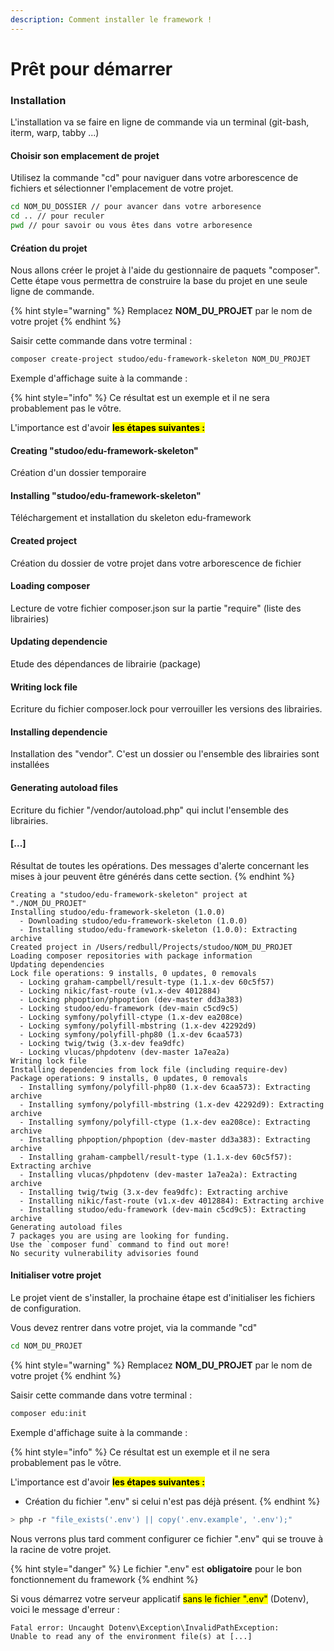 ```yaml
---
description: Comment installer le framework !
---
```


# Prêt pour démarrer

### Installation

L'installation va se faire en ligne de commande via un terminal (git-bash, iterm, warp, tabby ...)

#### Choisir son emplacement de projet

Utilisez la commande "cd" pour naviguer dans votre arborescence de fichiers et sélectionner l'emplacement de votre projet.

```bash
cd NOM_DU_DOSSIER // pour avancer dans votre arboresence
cd .. // pour reculer
pwd // pour savoir ou vous êtes dans votre arboresence
```

#### Création du projet

Nous allons créer le projet à l'aide du gestionnaire de paquets "composer". Cette étape vous permettra de construire la base du projet en une seule ligne de commande.

{% hint style="warning" %}
Remplacez **NOM\_DU\_PROJET** par le nom de votre projet
{% endhint %}

Saisir cette commande dans votre terminal :

```sh
composer create-project studoo/edu-framework-skeleton NOM_DU_PROJET
```

Exemple d'affichage suite à la commande :&#x20;

{% hint style="info" %}
Ce résultat est un exemple et il ne sera probablement pas le vôtre.

L'importance est d'avoir <mark style="background-color:yellow;">**les étapes suivantes :**</mark>&#x20;

#### Creating "studoo/edu-framework-skeleton"

Création d'un dossier temporaire

#### Installing "studoo/edu-framework-skeleton"

Téléchargement et installation du skeleton edu-framework

#### Created project

Création du dossier de votre projet dans votre arborescence de fichier

#### Loading composer

Lecture de votre fichier composer.json sur la partie "require" (liste des librairies)

#### Updating dependencie

Etude des dépendances de librairie (package)

#### Writing lock file&#x20;

Ecriture du fichier composer.lock pour verrouiller les versions des librairies.

#### Installing dependencie

Installation des "vendor". C'est un dossier ou l'ensemble des librairies sont installées

#### Generating autoload files

Ecriture du fichier "/vendor/autoload.php" qui inclut l'ensemble des librairies.

#### \[...]

Résultat de toutes les opérations. Des messages d'alerte concernant les mises à jour peuvent être générés dans cette section.
{% endhint %}

```shell
Creating a "studoo/edu-framework-skeleton" project at "./NOM_DU_PROJET"
Installing studoo/edu-framework-skeleton (1.0.0)
  - Downloading studoo/edu-framework-skeleton (1.0.0)
  - Installing studoo/edu-framework-skeleton (1.0.0): Extracting archive
Created project in /Users/redbull/Projects/studoo/NOM_DU_PROJET
Loading composer repositories with package information
Updating dependencies
Lock file operations: 9 installs, 0 updates, 0 removals
  - Locking graham-campbell/result-type (1.1.x-dev 60c5f57)
  - Locking nikic/fast-route (v1.x-dev 4012884)
  - Locking phpoption/phpoption (dev-master dd3a383)
  - Locking studoo/edu-framework (dev-main c5cd9c5)
  - Locking symfony/polyfill-ctype (1.x-dev ea208ce)
  - Locking symfony/polyfill-mbstring (1.x-dev 42292d9)
  - Locking symfony/polyfill-php80 (1.x-dev 6caa573)
  - Locking twig/twig (3.x-dev fea9dfc)
  - Locking vlucas/phpdotenv (dev-master 1a7ea2a)
Writing lock file
Installing dependencies from lock file (including require-dev)
Package operations: 9 installs, 0 updates, 0 removals
  - Installing symfony/polyfill-php80 (1.x-dev 6caa573): Extracting archive
  - Installing symfony/polyfill-mbstring (1.x-dev 42292d9): Extracting archive
  - Installing symfony/polyfill-ctype (1.x-dev ea208ce): Extracting archive
  - Installing phpoption/phpoption (dev-master dd3a383): Extracting archive
  - Installing graham-campbell/result-type (1.1.x-dev 60c5f57): Extracting archive
  - Installing vlucas/phpdotenv (dev-master 1a7ea2a): Extracting archive
  - Installing twig/twig (3.x-dev fea9dfc): Extracting archive
  - Installing nikic/fast-route (v1.x-dev 4012884): Extracting archive
  - Installing studoo/edu-framework (dev-main c5cd9c5): Extracting archive
Generating autoload files
7 packages you are using are looking for funding.
Use the `composer fund` command to find out more!
No security vulnerability advisories found
```

#### Initialiser votre projet

Le projet vient de s'installer, la prochaine étape est d'initialiser les fichiers de configuration.

Vous devez rentrer dans votre projet, via la commande "cd"

```bash
cd NOM_DU_PROJET
```

{% hint style="warning" %}
Remplacez **NOM\_DU\_PROJET** par le nom de votre projet
{% endhint %}

Saisir cette commande dans votre terminal :

```bash
composer edu:init
```

Exemple d'affichage suite à la commande :

{% hint style="info" %}
Ce résultat est un exemple et il ne sera probablement pas le vôtre.

L'importance est d'avoir <mark style="background-color:yellow;">**les étapes suivantes :**</mark>&#x20;

* Création du fichier ".env" si celui n'est pas déjà présent.
{% endhint %}

```bash
> php -r "file_exists('.env') || copy('.env.example', '.env');"
```

Nous verrons plus tard comment configurer ce fichier ".env" qui se trouve à la racine de votre projet.

{% hint style="danger" %}
Le fichier ".env" est **obligatoire** pour le bon fonctionnement du framework
{% endhint %}

Si vous démarrez votre serveur applicatif <mark style="background-color:yellow;">sans le fichier ".env"</mark> (Dotenv), voici le message d'erreur :

```
Fatal error: Uncaught Dotenv\Exception\InvalidPathException: 
Unable to read any of the environment file(s) at [...]
```
